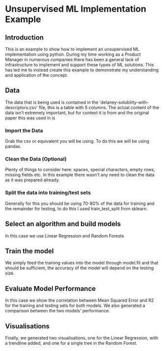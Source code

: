 # Unsupervised ML Implementation Example

## Introduction

This is an example to show how to implement an unsupervised ML implementation using python. During my time working as a Product Manager in numerous companies there has been a general lack of infrastructure to implement and support these types of ML solutions. This has led me to instead create this example to demonstrate my understanding and application of the concept.

## Data

The data that is being used is contained in the 'delaney-solubility-with-descriptors.csv' file, this is a table with 5 columns. The actual content of the data isn't extremely important, but for context it is from and the original paper this was used in is 

### Import the Data

Grab the csv or equivalent you will be using. To do this we will be using pandas.

### Clean the Data (Optional)

Plenty of things to consider here: spaces, special characters, empty rows, missing fields etc. In this example there wasn't any need to clean the data as it was prepared already.  

### Split the data into training/test sets

Generally for this you should be using 70-80% of the data for training and the remainder for testing, to do this I used train_test_split from sklearn.  

## Select an algorithm and build models

In this case we use Linear Regression and Random Forests

## Train the model

We simply feed the training values into the model through model.fit and that should be sufficient, the accuracy of the model will depend on the testing size.

## Evaluate Model Performance

In this case we show the correlation between Mean Squared Error and R2 for the training and testing sets for both models. We also generated a comparison between the two models' performance.

## Visualisations

Finally, we generated two visualisations, one for the Linear Regression, with a trendline added, and one for a single tree in the Random Forest.
